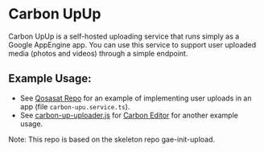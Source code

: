 # Carbon UpUp

Carbon UpUp is a self-hosted uploading service that runs simply as a Google AppEngine app. You can use this service to support user
uploaded media (photos and videos) through a simple endpoint.

## Example Usage:
* See [Qosasat Repo](https://github.com/manshar/qosasat) for an example of implementing user uploads in an app (file `carbon-upu.service.ts`).
* See [carbon-up-uploader.js](https://github.com/carbon-tools/carbon/blob/master/src/extensions/uploading/carbon-up-uploader/carbon-up-uploader.js) for [Carbon Editor](https://github.com/carbon-tools/carbon) for another example usage.

Note: This repo is based on the skeleton repo gae-init-upload.

